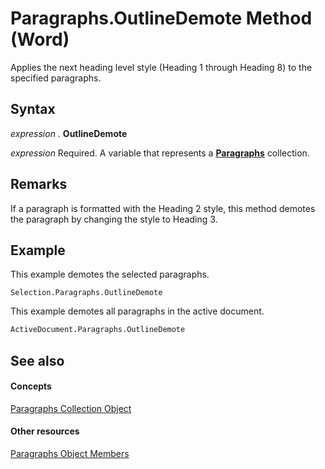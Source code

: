 
# Paragraphs.OutlineDemote Method (Word)

Applies the next heading level style (Heading 1 through Heading 8) to the specified paragraphs.


## Syntax

 _expression_ . **OutlineDemote**

 _expression_ Required. A variable that represents a **[Paragraphs](bdc7a183-2a98-7d47-c86a-5cecd6c91449.md)** collection.


## Remarks

If a paragraph is formatted with the Heading 2 style, this method demotes the paragraph by changing the style to Heading 3.


## Example

This example demotes the selected paragraphs.


```
Selection.Paragraphs.OutlineDemote
```

This example demotes all paragraphs in the active document.




```vb
ActiveDocument.Paragraphs.OutlineDemote
```


## See also


#### Concepts


[Paragraphs Collection Object](bdc7a183-2a98-7d47-c86a-5cecd6c91449.md)
#### Other resources


[Paragraphs Object Members](490e2695-3cdd-4906-f730-583d18486aa2.md)
